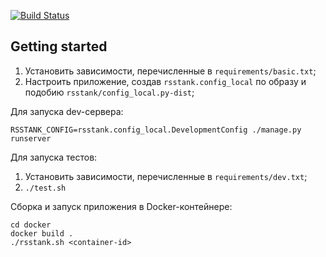[![Build Status](https://api.travis-ci.org/mailtank-ru/rsstank.png?branch=master)](http://travis-ci.com/mailtank-ru/rsstank)

## Getting started

1. Установить зависимости, перечисленные в `requirements/basic.txt`;
2. Настроить приложение, создав `rsstank.config_local` по образу и подобию
   `rsstank/config_local.py-dist`;

Для запуска dev-сервера:

`RSSTANK_CONFIG=rsstank.config_local.DevelopmentConfig ./manage.py runserver`

Для запуска тестов:

1. Установить зависимости, перечисленные в `requirements/dev.txt`;
2. `./test.sh`

Сборка и запуск приложения в Docker-контейнере:

```
cd docker
docker build .
./rsstank.sh <container-id>
```
